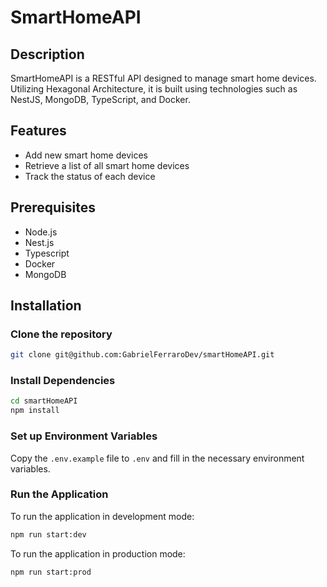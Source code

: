 # SmartHomeAPI

## Description
SmartHomeAPI is a RESTful API designed to manage smart home devices. Utilizing Hexagonal Architecture, it is built using technologies such as NestJS, MongoDB, TypeScript, and Docker.

## Features
- Add new smart home devices
- Retrieve a list of all smart home devices
- Track the status of each device

## Prerequisites
- Node.js
- Nest.js
- Typescript
- Docker
- MongoDB

## Installation

### Clone the repository
```bash
git clone git@github.com:GabrielFerraroDev/smartHomeAPI.git
```

### Install Dependencies
```bash
cd smartHomeAPI
npm install
```

### Set up Environment Variables
Copy the `.env.example` file to `.env` and fill in the necessary environment variables.

### Run the Application
To run the application in development mode:
```bash
npm run start:dev
```

To run the application in production mode:
```bash
npm run start:prod
```
